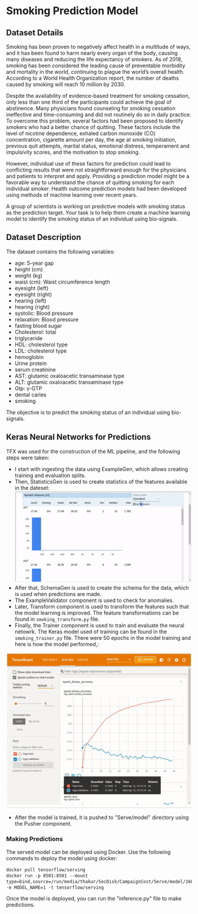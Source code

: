 # Smoking Prediction Model
## Dataset Details
Smoking has been proven to negatively affect health in a multitude of ways, and it has been found to harm nearly every organ of the body, causing many diseases and reducing the life expectancy of smokers. As of 2018, smoking has been considered the leading cause of preventable morbidity and mortality in the world, continuing to plague the world’s overall health. According to a World Health Organization report, the number of deaths caused by smoking will reach 10 million by 2030.

Despite the availability of evidence-based treatment for smoking cessation, only less than one third of the participants could achieve the goal of abstinence. Many physicians found counseling for smoking cessation ineffective and time-consuming and did not routinely do so in daily practice. To overcome this problem, several factors had been proposed to identify smokers who had a better chance of quitting. These factors include the level of nicotine dependence, exhaled carbon monoxide (CO) concentration, cigarette amount per day, the age at smoking initiation, previous quit attempts, marital status, emotional distress, temperament and impulsivity scores, and the motivation to stop smoking.

However, individual use of these factors for prediction could lead to conflicting results that were not straightforward enough for the physicians and patients to interpret and apply. Providing a prediction model might be a favorable way to understand the chance of quitting smoking for each individual smoker. Health outcome prediction models had been developed using methods of machine learning over recent years.

A group of scientists is working on predictive models with smoking status as the prediction target. Your task is to help them create a machine learning model to identify the smoking status of an individual using bio-signals.

## Dataset Description
The dataset contains the following variables:

- age: 5-year gap
- height (cm)
- weight (kg)
- waist (cm): Waist circumference length
- eyesight (left)
- eyesight (right)
- hearing (left)
- hearing (right)
- systolic: Blood pressure
- relaxation: Blood pressure
- fasting blood sugar
- Cholesterol: total
- triglyceride
- HDL: cholesterol type
- LDL: cholesterol type
- hemoglobin
- Urine protein
- serum creatinine
- AST: glutamic oxaloacetic transaminase type
- ALT: glutamic oxaloacetic transaminase type
- Gtp: γ-GTP
- dental caries
- smoking

The objective is to predict the smoking status of an individual using bio-signals.

## Keras Neural Networks for Predictions
TFX was used for the construction of the ML pipeline, and the following steps were taken:
- I start with ingesting the data using ExampleGen, which allows creating training and evaluation splits.
- Then, StatisticsGen is used to create statistics of the features available in the dateset:
![alt-text](statistics_gen.gif)
- After that, SchemaGen is used to create the schema for the data, which is used when predictions are made.
- The ExampleValidator component is used to check for anomalies.
- Later, Transform component is used to transform the features such that the model learning is improved. The feature transformations
can be found in ```smoking_transform.py``` file.
- Finally, the Trainer component is used to train and evaluate the neural netowrk. The Keras model used of training can be found in
the ```smoking_trainer.py``` file.
There were 50 epochs in the model training and here is how the model performed,:

![alt-text](tensorboard.gif)
- After the model is trained, it is pushed to "Serve/model" directory using the Pusher component.

### Making Predictions
The served model can be deployed using Docker. Use the following commands to deploy the model using docker:
```
docker pull tensorflow/serving
docker run -p 8501:8501 --mount type=bind,source=/run/media/thakur/SecDisk/CampaignCost/Serve/model/1681308668,target=/models/1 -e MODEL_NAME=1 -t tensorflow/serving
```
Once the model is deployed, you can run the "inference.py" file to make predictions.
